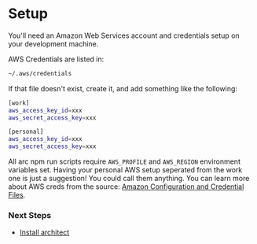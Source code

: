 # Setup

You'll need an Amazon Web Services account and credentials setup on your development machine. 

AWS Credentials are listed in:

```bash
~/.aws/credentials
```

If that file doesn't exist, create it, and add something like the following:

```bash
[work]
aws_access_key_id=xxx
aws_secret_access_key=xxx

[personal]
aws_access_key_id=xxx
aws_secret_access_key=xxx
```

All arc npm run scripts require `AWS_PROFILE` and `AWS_REGION` environment variables set. Having your personal AWS setup seperated from the work one is just a suggestion! You could call them anything. You can learn more about AWS creds from the source: [Amazon Configuration and Credential Files](http://docs.aws.amazon.com/cli/latest/userguide/cli-config-files.html).

### Next Steps

- [Install architect](/quickstart/install)
